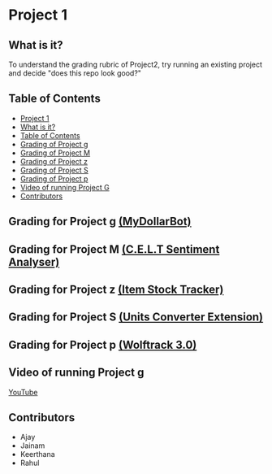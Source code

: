 # Project 1 <a name="project-1"></a>
## What is it? <a name="what-is-it?"></a>
To understand the grading rubric of Project2, try running an existing project and decide "does this repo look good?"

## Table of Contents <a name="table-of-contents"></a>
- [Project 1](#project-1)
- [What is it?](#what-is-it?)
- [Table of Contents](#table-of-contents)
- [Grading of Project g](#project-g)
- [Grading of Project M](#project-M)
- [Grading of Project z](#project-z)
- [Grading of Project S](#project-S)
- [Grading of Project	p](#project-p)
- [Video of running Project G](#video-project-g)
- [Contributors](#contributors)

## Grading for Project g [(MyDollarBot)](https://github.com/prithvish-doshi-17/MyDollarBot-BOTGo) <a name="project-g"></a>
## Grading for Project M [(C.E.L.T Sentiment Analyser)](https://github.com/mrpudlo/SE_Project1) <a name="project-M"></a>
## Grading for Project z [(Item Stock Tracker)](https://github.com/shahrk/ItemStockTracker/) <a name="project-z"></a>
## Grading for Project S [(Units Converter Extension)](https://github.com/NCSU-S/units_converter_extension) <a name="project-S"></a>
## Grading for Project p [(Wolftrack 3.0)](https://github.com/nehajaideep/WolfTrack3.0) <a name="project-p"></a>

## Video of running Project g <a name="video-project-g"></a>
[YouTube](https://youtu.be/RHE3oC5JdDY)

## Contributors <a name="contributors"></a>
- Ajay
- Jainam
- Keerthana
- Rahul
